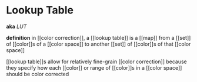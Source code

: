 # Lookup Table

**aka** _LUT_

**definition** in [[color correction]], a [[lookup table]] is a [[map]] from a [[set]] of [[color]]s of a [[color space]] to another [[set]] of [[color]]s of that [[color space]]

[[lookup table]]s allow for relatively fine-grain [[color correction]] because they specify how each [[color]] or range of [[color]]s in a [[color space]] should be color corrected
